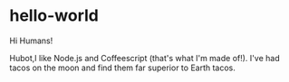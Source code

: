# hello-world

Hi Humans!

Hubot,I like Node.js and Coffeescript (that's what I'm made of!).
I've had tacos on the moon and find them far superior to Earth tacos.
